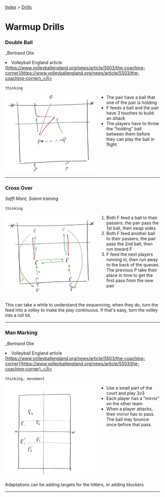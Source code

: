 [Index](../../README.md) > [Drills](./../Drills.md)

# Warmup Drills

### Double Ball
_Bertrand Olie   <li>Volleyball England article [https://www.volleyballengland.org/news/article/5503/the-coaching-corner](https://www.volleyballengland.org/news/article/5503/the-coaching-corner)_</li>

`thinking`

<img alt="Play one ball and keep the other one at hand" width="300" src="./images/Double-Ball.png" align="left" style="margin: 0px 30px 0px 0px;" />

<ul style="margin-left: 300px">
  <li>The pair have a ball that one of the pair is holding</li>
  <li>F feeds a ball and the pair have 3 touches to build an attack</li>
  <li>The players have to throw the "holding" ball between them before they can play the ball in flight</li>
</ul>

<br clear="left"/>

---

### Cross Over
_Saffi Mant, Solent training_

`thinking`

<img alt="Pass and Cross" width="300" src="./images/Cross-Over.png" align="left" style="margin: 0px 30px 0px 0px;" />

1. Both F feed a ball to their passers; the pair pass the 1st ball, then swap sides
2. Both F feed another ball to their passers; the pair pass the 2nd ball, then run toward F
3. F feed the next players running in, then run away to the back of the queues. The previous P take their place in time to get the first pass from the new pair

<br clear="left"/>

This can take a while to understand the sequencing; when they do, turn the feed into a volley to make the play continuous.  If that's easy, turn the volley into a roll hit.

---

### Man Marking
_Bertrand Olie   <li>Volleyball England article [https://www.volleyballengland.org/news/article/5503/the-coaching-corner](https://www.volleyballengland.org/news/article/5503/the-coaching-corner)_</li>

`thinking, movement`

<img alt="Match your partner" width="300" src="./images/Man-Marking.png" align="left" style="margin: 0px 30px 0px 0px;" />

<ul style="margin-left: 300px">
  <li>Use a small part of the court and play 3v3</li>
  <li>Each player has a "mirror" on the other team</li>
  <li>When a player attacks, their mirror has to pass.  The ball may bounce once before that pass</li>
</ul>

<br clear="left"/>

Adaptations can be adding targets for the hitters, or adding blockers

---
